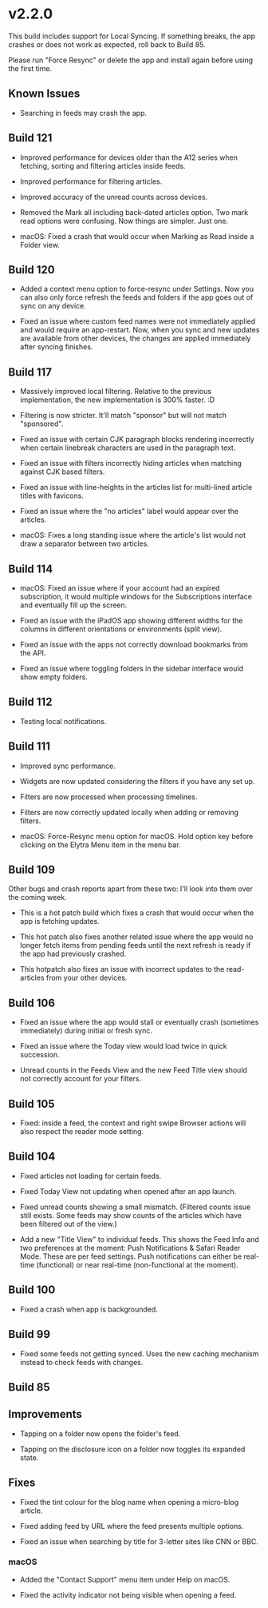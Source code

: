 # v2.2.0

This build includes support for Local Syncing. If something breaks, the app crashes or does not work as expected, roll back to Build 85. 

Please run "Force Resync" or delete the app and install again before using the first time. 

## Known Issues 

- Searching in feeds may crash the app.

## Build 121

- Improved performance for devices older than the A12 series when fetching, sorting and filtering articles inside feeds. 

- Improved performance for filtering articles.

- Improved accuracy of the unread counts across devices. 

- Removed the Mark all including back-dated articles option. Two mark read options were confusing. Now things are simpler. Just one. 

- macOS: Fixed a crash that would occur when Marking as Read inside a Folder view. 

## Build 120

- Added a context menu option to force-resync under Settings. Now you can also only force refresh the feeds and folders if the app goes out of sync on any device. 

- Fixed an issue where custom feed names were not immediately applied and would require an app-restart. Now, when you sync and new updates are available from other devices, the changes are applied immediately after syncing finishes. 

## Build 117

- Massively improved local filtering. Relative to the previous implementation, the new implementation is 300% faster. :D 

- Filtering is now stricter. It'll match "sponsor" but will not match "sponsored". 

- Fixed an issue with certain CJK paragraph blocks rendering incorrectly when certain linebreak characters are used in the paragraph text.  

- Fixed an issue with filters incorrectly hiding articles when matching against CJK based filters. 

- Fixed an issue with line-heights in the articles list for multi-lined article titles with favicons. 

- Fixed an issue where the "no articles" label would appear over the articles. 

- macOS: Fixes a long standing issue where the article's list would not draw a separator between two articles. 

## Build 114

- macOS: Fixed an issue where if your account had an expired subscription, it would multiple windows for the Subscriptions interface and eventually fill up the screen.  

- Fixed an issue with the iPadOS app showing different widths for the columns in different orientations or environments (split view).

- Fixed an issue with the apps not correctly download bookmarks from the API. 

- Fixed an issue where toggling folders in the sidebar interface would show empty folders. 

## Build 112 

- Testing local notifications. 

## Build 111

- Improved sync performance. 

- Widgets are now updated considering the filters if you have any set up. 

- Filters are now processed when processing timelines. 

- Filters are now correctly updated locally when adding or removing filters. 

- macOS:  Force-Resync menu option for macOS. Hold option key before clicking on the Elytra Menu item in the menu bar. 

## Build 109

Other bugs and crash reports apart from these two: I'll look into them over the coming week. 

- This is a hot patch build which fixes a crash that would occur when the app is fetching updates. 

- This hot patch also fixes another related issue where the app would no longer fetch items from pending feeds until the next refresh is ready if the app had previously crashed. 

- This hotpatch also fixes an issue with incorrect updates to the read-articles from your other devices. 

## Build 106

- Fixed an issue where the app would stall or eventually crash (sometimes immediately) during initial or fresh sync. 

- Fixed an issue where the Today view would load twice in quick succession. 

- Unread counts in the Feeds View and the new Feed Title view should not correctly account for your filters. 

## Build 105

- Fixed: inside a feed, the context and right swipe Browser actions will also respect the reader mode setting. 

## Build 104

- Fixed articles not loading for certain feeds. 

- Fixed Today View not updating when opened after an app launch. 

- Fixed unread counts showing a small mismatch. (Filtered counts issue still exists. Some feeds may show counts of the articles which have been filtered out of the view.)

- Add a new "Title View" to individual feeds. This shows the Feed Info and two preferences at the moment: Push Notifications & Safari Reader Mode. These are per feed settings. Push notifications can either be real-time (functional) or near real-time (non-functional at the moment). 

## Build 100

- Fixed a crash when app is backgrounded. 

## Build 99 

- Fixed some feeds not getting synced. Uses the new caching mechanism instead to check feeds with changes. 

## Build 85

## Improvements

- Tapping on a folder now opens the folder's feed. 

- Tapping on the disclosure icon on a folder now toggles its expanded state. 

## Fixes

- Fixed the tint colour for the blog name when opening a micro-blog article. 

- Fixed adding feed by URL where the feed presents multiple options.

- Fixed an issue when searching by title for 3-letter sites like CNN or BBC. 

### macOS

- Added the "Contact Support" menu item under Help on macOS. 

- Fixed the activity indicator not being visible when opening a feed. 
